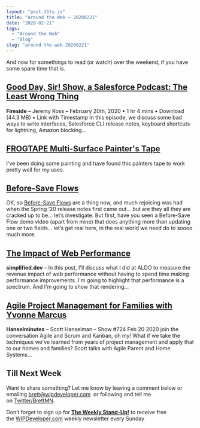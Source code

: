 ```yaml
---
layout: "post.11ty.js"
title: "Around the Web – 20200221"
date: "2020-02-21"
tags: 
  - "Around the Web"
  - "Blog"
slug: "around-the-web-20200221"
---
```


And now for somethings to read (or watch) over the weekend, if you have some spare time that is.

## [Good Day, Sir! Show, a Salesforce Podcast: The Least Wrong Thing](https://fireside.fm/s/uPWTgpSU+sv-LV_pn)

**Fireside** – Jeremy Ross – February 20th, 2020 • 1 hr 4 mins • Download (44.3 MB) • Link with Timestamp In this episode, we discuss some bad ways to write interfaces, Salesforce CLI release notes, keyboard shortcuts for lightning, Amazon blocking…

## [FROGTAPE Multi-Surface Painter's Tape](https://www.amazon.com/gp/product/B002YCGNXA/ref=as_li_qf_asin_il_tl?ie=UTF8&tag=wipdevelope05-20&creative=9325&linkCode=as2&creativeASIN=B002YCGNXA&linkId=c40fcfcab00da3431789d00a516f41b6)

I've been doing some painting and have found this painters tape to work pretty well for my uses.

## [Before-Save Flows](https://tddprojects.atlassian.net/wiki/spaces/SF/pages/789250121/Before-Save+Flows)

OK, so [Before-Save Flows](https://releasenotes.docs.salesforce.com/en-us/spring20/release-notes/rn_forcecom_flow_fbuilder_before_save_updates.htm) are a thing now, and much rejoicing was had when the Spring ‘20 release notes first came out… but are they all they are cracked up to be… let’s investigate. But first, have you seen a Before-Save Flow demo video (apart from mine) that does anything more than updating one or two fields… let’s get real here, in the real world we need do to soooo much more.

## [The Impact of Web Performance](https://simplified.dev/performance/impact-of-web-performance/)

**simplified.dev** – In this post, I'll discuss what I did at ALDO to measure the revenue impact of web performance without having to spend time making performance improvements. I'm going to highlight that performance is a spectrum. And I'm going to show that rendering…

## [Agile Project Management for Families with Yvonne Marcus](https://hanselminutes.com/724/agile-project-management-for-families-with-yvonne-marcus)

**Hanselminutes** – Scott Hanselman – Show #724 Feb 20 2020 join the conversation Agile and Scrum and Kanban, oh my! What if we take the techniques we've learned from years of project management and apply that to our homes and families? Scott talks with Agile Parent and Home Systems…

## Till Next Week

Want to share something? Let me know by leaving a comment below or emailing [brett@wipdeveloper.com](mailto:brett@wipdeveloper.com)  or following and tell me on [Twitter/BrettMN](https://twitter.com/BrettMN).

Don’t forget to sign up for **[The Weekly Stand-Up!](https://wipdeveloper.wpcomstaging.com/newsletter/)** to receive free the [WIPDeveloper.com](https://wipdeveloper.wpcomstaging.com/) weekly newsletter every Sunday
